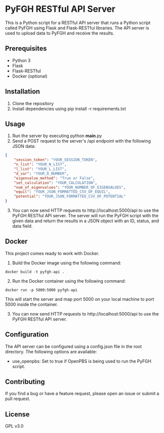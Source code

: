 # PyFGH RESTful API Server

This is a Python script for a RESTful API server that runs a Python script called
PyFGH using Flask and Flask-RESTful libraries. The API server is used to upload data
to PyFGH and receive the results.

## Prerequisites
- Python 3
- Flask
- Flask-RESTful
- Docker (optional)

## Installation
1. Clone the repository
2. Install dependencies using pip install -r requirements.txt

## Usage

1. Run the server by executing python __main__.py
2. Send a POST request to the server's /api endpoint with the following JSON data:
```json
{
    "session_token": "YOUR_SESSION_TOKEN",
    "n_list": "YOUR_N_LIST",
    "l_list": "YOUR_L_LIST",
    "d_var": "YOUR_D_NUMBER",
    "eigenvalue_method": "True or False",
    "set_calculation": "YOUR_CALCULATION",
    "num_of_eigenvalues": "YOUR_NUMBER_OF_EIGENVALUES",
    "equil": "YOUR_JSON_FORMATTED_CSV_OF_EQUIL",
    "potential": "YOUR_JSON_FORMATTED_CSV_OF_POTENTIAL"
} 
```
3. You can now send HTTP requests to http://localhost:5000/api to use the PyFGH RESTful API server.
The server will run the PyFGH script with the given data and return the results
in a JSON object with an ID, status, and data field.

## Docker
This project comes ready to work with Docker.

1. Build the Docker image using the following command:
```commandline
docker build -t pyfgh-api .
```
2. Run the Docker container using the following command:
```commandline
docker run -p 5000:5000 pyfgh-api
```
This will start the server and map port 5000 on your local machine to port 5000 inside the container.

3. You can now send HTTP requests to http://localhost:5000/api to use the PyFGH RESTful API server.


## Configuration
The API server can be configured using a config.json file in the root directory. 
The following options are available:

- use_openpbs: Set to true if OpenPBS is being used to run the PyFGH script.

## Contributing
If you find a bug or have a feature request, please open an issue or submit a pull request.

## License
GPL v3.0